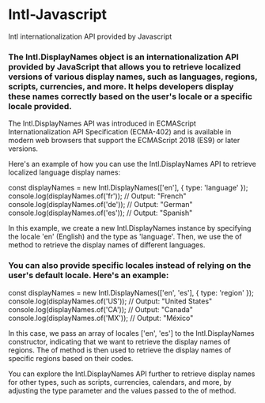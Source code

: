 # Intl-Javascript
Intl internationalization API provided by Javascript


### The Intl.DisplayNames object is an internationalization API provided by JavaScript that allows you to retrieve localized versions of various display names, such as languages, regions, scripts, currencies, and more. It helps developers display these names correctly based on the user's locale or a specific locale provided.

The Intl.DisplayNames API was introduced in ECMAScript Internationalization API Specification (ECMA-402) and is available in modern web browsers that support the ECMAScript 2018 (ES9) or later versions.

Here's an example of how you can use the Intl.DisplayNames API to retrieve localized language display names:

const displayNames = new Intl.DisplayNames(['en'], { type: 'language' });
console.log(displayNames.of('fr')); // Output: "French"
console.log(displayNames.of('de')); // Output: "German"
console.log(displayNames.of('es')); // Output: "Spanish"

In this example, we create a new Intl.DisplayNames instance by specifying the locale 'en' (English) and the type as 'language'. Then, we use the of method to retrieve the display names of different languages.




### You can also provide specific locales instead of relying on the user's default locale. Here's an example:

const displayNames = new Intl.DisplayNames(['en', 'es'], { type: 'region' });
console.log(displayNames.of('US')); // Output: "United States"
console.log(displayNames.of('CA')); // Output: "Canada"
console.log(displayNames.of('MX')); // Output: "México"

In this case, we pass an array of locales ['en', 'es'] to the Intl.DisplayNames constructor, indicating that we want to retrieve the display names of regions. The of method is then used to retrieve the display names of specific regions based on their codes.

You can explore the Intl.DisplayNames API further to retrieve display names for other types, such as scripts, currencies, calendars, and more, by adjusting the type parameter and the values passed to the of method.

